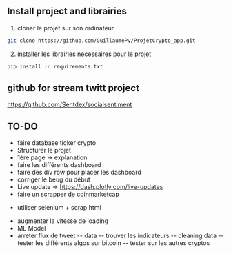## Install project and librairies

1) cloner le projet sur son ordinateur

```bash
git clone https://github.com/GuillaumePv/ProjetCrypto_app.git
```
2) installer les librairies nécessaires pour le projet

```bash
pip install -r requirements.txt
```

## github for stream twitt project
https://github.com/Sentdex/socialsentiment


## TO-DO
* faire database ticker crypto
* Structurer le projet 
* 1ère page -> explanation
* faire les différents dashboard
* faire des div row pour placer les dashboard
* corriger le beug du début
* Live update => https://dash.plotly.com/live-updates
* faire un scrapper de coinmarketcap
- utiliser selenium + scrap html
* augmenter la vitesse de loading
* ML Model 
* arreter flux de tweet
-- data
-- trouver les indicateurs
-- cleaning data
-- tester les différents algos sur bitcoin
-- tester sur les autres cryptos